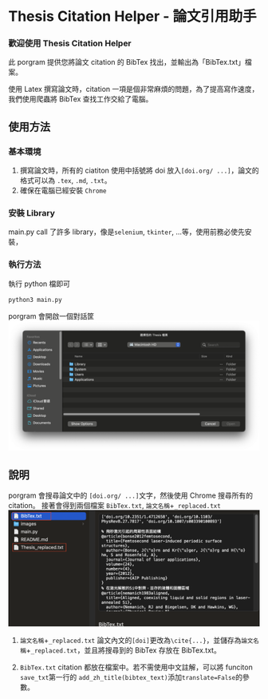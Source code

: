 # Thesis Citation Helper - 論文引用助手
### 歡迎使用 Thesis Citation Helper
此 porgram 提供您將論文 citation 的 BibTex 找出，並輸出為「BibTex.txt」檔案。

使用 Latex 撰寫論文時，citation 一項是個非常麻煩的問題，為了提高寫作速度，我們使用爬蟲將 BibTex 查找工作交給了電腦。

## 使用方法

### 基本環境
1. 撰寫論文時，所有的 ciatiton 使用中括號將 doi 放入`[doi.org/ ...]`，論文的格式可以為 `.tex`, `.md`, `.txt`。
2. 確保在電腦已經安裝 `Chrome`

### 安裝 Library
main.py call 了許多 library，像是`selenium`, `tkinter`, ...等，使用前務必使先安裝，

### 執行方法
執行 python 檔即可
```bash
python3 main.py
```
porgram 會開啟一個對話筐
![Choose File](images/chooseFile.png?raw=true "Choose File")


## 說明
porgram 會搜尋論文中的 `[doi.org/ ...]`文字，然後使用 Chrome 搜尋所有的 citation。
接著會得到兩個檔案 `BibTex.txt`, `論文名稱`+`_replaced.txt`
![Finish](images/finish.png?raw=true "Finish")

1. `論文名稱`+`_replaced.txt`
論文內文的`[doi]`更改為`\cite{...}`，並儲存為`論文名稱`+`_replaced.txt`，並且將搜尋到的 BibTex 存放在 BibTex.txt。

1. `BibTex.txt`
citation 都放在檔案中。若不需使用中文註解，可以將 funciton `save_txt`第一行的 `add_zh_title(bibtex_text)`添加`translate=False`的參數。